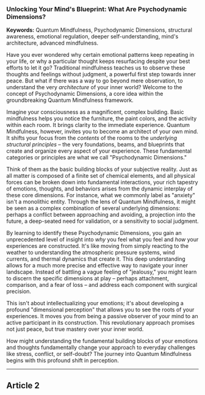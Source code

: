 ### **Unlocking Your Mind's Blueprint: What Are Psychodynamic Dimensions?**
**Keywords:** Quantum Mindfulness, Psychodynamic Dimensions, structural awareness, emotional regulation, deeper self-understanding, mind's architecture, advanced mindfulness.

Have you ever wondered why certain emotional patterns keep repeating in your life, or why a particular thought keeps resurfacing despite your best efforts to let it go? Traditional mindfulness teaches us to observe these thoughts and feelings without judgment, a powerful first step towards inner peace. But what if there was a way to go beyond mere observation, to understand the very *architecture* of your inner world? Welcome to the concept of Psychodynamic Dimensions, a core idea within the groundbreaking Quantum Mindfulness framework.

Imagine your consciousness as a magnificent, complex building. Basic mindfulness helps you notice the furniture, the paint colors, and the activity within each room. It brings clarity to the immediate experience. Quantum Mindfulness, however, invites you to become an architect of your own mind. It shifts your focus from the *contents* of the rooms to the *underlying structural principles* – the very foundations, beams, and blueprints that create and organize every aspect of your experience. These fundamental categories or principles are what we call "Psychodynamic Dimensions."

Think of them as the basic building blocks of your subjective reality. Just as all matter is composed of a finite set of chemical elements, and all physical forces can be broken down into fundamental interactions, your rich tapestry of emotions, thoughts, and behaviors arises from the dynamic interplay of these core dimensions. For instance, what we commonly label as "anxiety" isn't a monolithic entity. Through the lens of Quantum Mindfulness, it might be seen as a complex combination of several underlying dimensions: perhaps a conflict between approaching and avoiding, a projection into the future, a deep-seated need for validation, or a sensitivity to social judgment.

By learning to identify these Psychodynamic Dimensions, you gain an unprecedented level of insight into *why* you feel what you feel and *how* your experiences are constructed. It's like moving from simply reacting to the weather to understanding the atmospheric pressure systems, wind currents, and thermal dynamics that create it. This deep understanding allows for a much more precise and effective way to navigate your inner landscape. Instead of battling a vague feeling of "jealousy," you might learn to discern the specific dimensions at play – perhaps attachment, comparison, and a fear of loss – and address each component with surgical precision.

This isn't about intellectualizing your emotions; it's about developing a profound "dimensional perception" that allows you to see the roots of your experiences. It moves you from being a passive observer of your mind to an active participant in its construction. This revolutionary approach promises not just peace, but true mastery over your inner world.

How might understanding the fundamental building blocks of your emotions and thoughts fundamentally change your approach to everyday challenges like stress, conflict, or self-doubt? The journey into Quantum Mindfulness begins with this profound shift in perception.

---

## Article 2